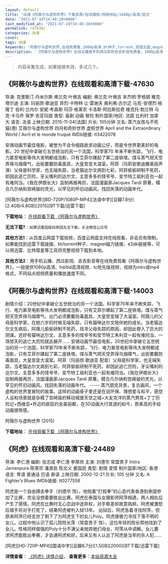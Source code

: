 ```yaml
---
layout: default
title: '动漫《阿薇尔与虚构世界》下载资源/在线播放/视频地址/1080p/高清/蓝光'
date: "2021-07-10T14:40:28+0800"
last_modified_at: "2021-07-10T14:40:28+0800"
permalink: /47630/
categories: 动漫
cover:
tags: 动漫
keywords: '阿薇尔与虚构世界,在线免费看,1080p高清,bt种子,torrent,百度云盘,magnet,磁力链,迅雷下载资源'
description: '《阿薇尔与虚构世界》在线云播放手机西瓜影院吉吉影音免费看，1080p高清bd/hd未删减完整版和tc抢先枪版，mkv/mp4格式，附带bt/torrent种子、magnet/磁力链、百度云盘、网盘资源迅雷下载链接'
---
```


>内容采集生成，如果链接失效，多试几个。


## 《阿薇尔与虚构世界》在线观看和高清下载-47630

导演: 克里斯汀·丹米尔斯 弗兰克·叶根吉 编剧: 弗兰克·叶根吉 本杰明·罗格朗 雅克·塔尔迪 主演: 玛丽昂·歌迪亚 菲烈·卡特林 让·雷谢夫 奥利弗·古尔迈 马克-安德烈·格隆丁 伯利·兰内尔 安妮·考森斯 玛莎·格莱农 卡洛斯·阿拉斯拉奇 维克托·勃兰特 马克·卡马乔 保罗·吉亚玛提 类型: 喜剧 动画 冒险 制片国家/地区: 法国 比利时 加拿大 语言: 法语 上映日期: 2015-11-04(法国) 片长: 105分钟 又名: 蒸汽女孩与不死猫(港) 艾薇尔与虚构世界 四月和奇妙世界 虚假世界 April and the Extraordinary World / Avril et le monde truqué IMDb链接: tt3422078

安锡动画节最佳电影，被誉为不会令细路欲求动画公仔，而是令世界更美好的电影。20 世纪中拿破仑五世统治的另一个法国，科学家70 年来不断失踪，飞行、电力甚至电影等伟大发明都成泡影，只有艾菲尔建起了第二座铁塔。煤与蒸气把天空弄得乌烟瘴气，出街要戴防毒面具，大皇宫变大温室。阿菲（玛莉安歌迪雅美丽声演）父母是科学家，也无端失踪，当老猫达尔文病到七彩，阿菲偷偷研制不死药，却因此逃亡历险，牙尖嘴利的达尔文、主意多多的怪爷爷、变节特工祖利亚也一起有难同当。《我在伊朗长大》监制再接再厉，法国漫画家Jacques Tardi 原著，糅合凡尔纳和宫崎骏的灵光，以罕见的怀旧动画风，找回失落的动画年代。


[阿薇尔与虚构世界][BD-720P/1080P-MP4][法语中字][豆瓣7.8分][2.4GB/4.8GB][2015][BT下载/迅雷下载]

**下载地址**： [在线观看下载 《阿薇尔与虚构世界》](https://www.btdx8.com/torrent/april_and_the_extraordinary_world_2015.html) 


**无法下载?**：`如果迅雷因版权原因无法下载，关注微信公众号 `

**其他方法1**：从百度云网盘下载视频，百度云网盘支持在线观看，非会员有限制，如果能找到迅雷下载链接、bt/torrent种子、magnet磁力链接、e2dk链接等，可以用迅雷、比特彗星等工具将完整视频下载到本地。

**其他方法2**：用手机云播、西瓜影院、吉吉影音等在线免费观看《阿薇尔与虚构世界》，一般提供1080p高清、hd/bd高清视频、tc抢先版视频，视频为mkv或mp4格式，不同站点视频质量和播放速度不同。


## 《阿薇尔与虚构世界》在线观看和高清下载-14003

剧情介绍：20世纪中拿破仑五世统治的另一个法国，科学家70年来不断失踪，飞行、电力甚至电影等伟大发明都成泡影，只有艾菲尔建起了第二座铁塔。煤与蒸气把天空弄得乌烟瘴气，出门必须要戴防毒面具，大皇宫变城了大温室。阿薇儿的父母是科学家，在她六岁的时候无端失踪，只有猫咪达尔文陪伴她的成长。当老猫达尔文生病后，阿薇儿偷偷研制不死药，找寻父母失踪的原因，却因此卷入了巨大的阴谋。还好有猫咪达尔文、主意多多的怪爷爷和变节特工朱利亚一起有难同当，一场惊天的逃亡大历险就此展开……   安锡动画节最佳电影。20世纪中拿破仑五世统治的另一个法国，科学家70年来不断失踪，飞行、电力甚至电影等伟大发明都成泡影，只有艾菲尔建起了第二座铁塔。煤与蒸气把天空弄得乌烟瘴气，出街要戴防毒面具，大皇宫变大温室。阿菲（玛丽昂·歌迪亚 配音）父母是科学家，也无端失踪，当老猫达尔文病到七彩，阿菲偷偷研制不死药，却因此逃亡历险，牙尖嘴利的达尔文、主意多多的怪爷爷、变节特工祖利亚也一起有难同当。《我在伊朗长大》监制再接再厉，法国漫画家Jacques Tardi 原著，糅合凡尔纳和宫崎骏的灵光，以罕见的怀旧动画风，找回失落的动画年代。 ----- 蒸汽朋克背景，复古画风，一个虚构的世界里冒险的故事。这样的动画骨子里还是在说环保、理想爱与和平，感觉人设和场景就是杂糅了宫崎骏的移动城堡天空之城+大友克洋的蒸汽男孩+丁丁历险记+西维亚•乔迈的疯狂约会美丽都，在3D动画大行其道的如今，质素高的手绘动画很带感。


阿薇尔与虚构世界 (2015)

**下载地址**： [在线观看下载 《阿薇尔与虚构世界》](https://www.btbtdy.me/btdy/dy5478.html) 


## 《阿虎》在线观看和高清下载-24489

导演: 李仁港 编剧: 张志成 李仁港 李厚欣 主演: 刘德华 常盘贵子 Intira Jaroenpura 陈荣宗 潘源良 陈文义 姜国民 类型: 剧情 爱情 制片国家/地区: 香港 语言: 粤语 普通话 日语 泰语 上映日期: 2000-12-21 片长: 105 分钟 又名: A Fighter’s Blues IMDb链接: tt0277558

阿虎是一个自由搏击拳手（刘德华 饰）。他抱着“打假拳”的心态代表香港到泰国参加了比赛，完全没想着要胜出比赛。阿虎在泰国与女摄影师阿萍相遇，两人相处后产生了感情。阿虎在比赛时无心恋战中途弃权，对手察差却故意挑衅。阿虎被激怒后错手将对手打死了，结果阿虎被判入狱13年。 出狱后，阿虎急着寻找阿萍，但原来阿萍已经去世了剩下了为阿虎生下的女儿Poly。阿虎便极力寻找下落不明的女儿。过程中他认识了孤儿院院长霗（常盘贵子 饰），这位年轻的院长帮他找到了女儿。性格同样倔强的Poly十分不满父亲抛弃她们母女，阿霗从中调解。女儿要求阿虎能胜出拳赛，才会遇阿虎和好。后来又有人认出了阿虎是当年的杀人犯……


[阿虎][HD-720P-MP4][国语中字][豆瓣6.7分][1.5GB][2000][BT下载/迅雷下载]

**详情查看**： [《阿虎》详情介绍](/movie/24489/)， **查看更多**：[本站资源大全](/movie/t/all/)

